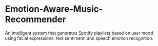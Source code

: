# Emotion-Aware-Music-Recommender
An intelligent system that generates Spotify playlists based on user mood using facial expressions, text sentiment, and speech emotion recognition.

